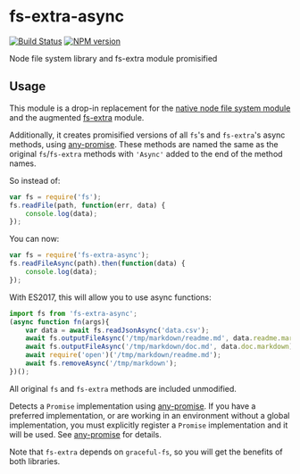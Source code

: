 fs-extra-async
=====

[![Build Status](https://travis-ci.org/gucong3000/fs-extra-async.svg?branch=master)](https://travis-ci.org/gucong3000/fs-extra-async) [![NPM version](https://img.shields.io/npm/v/fs-extra-async.svg?style=flat-square)](https://www.npmjs.com/package/fs-extra-async)

Node file system library and fs-extra module promisified

## Usage

This module is a drop-in replacement for the [native node file system module](http://nodejs.org/api/fs.html) and the augmented [fs-extra](https://www.npmjs.org/package/fs-extra) module.

Additionally, it creates promisified versions of all `fs`'s and `fs-extra`'s async methods, using [any-promise][any-promise]. These methods are named the same as the original `fs`/`fs-extra` methods with `'Async'` added to the end of the method names.

So instead of:

```js
var fs = require('fs');
fs.readFile(path, function(err, data) {
	console.log(data);
});
```

You can now:

```js
var fs = require('fs-extra-async');
fs.readFileAsync(path).then(function(data) {
	console.log(data);
});
```

With ES2017, this will allow you to use async functions:

```js
import fs from 'fs-extra-async';
(async function fn(args){
	var data = await fs.readJsonAsync('data.csv');
	await fs.outputFileAsync('/tmp/markdown/readme.md', data.readme.markdown);
	await fs.outputFileAsync('/tmp/markdown/doc.md', data.doc.markdown);
	await require('open')('/tmp/markdown/readme.md');
	await fs.removeAsync('/tmp/markdown');
})();
```

All original `fs` and `fs-extra` methods are included unmodified.

Detects a `Promise` implementation using [any-promise][any-promise]. If you have a preferred implementation, or are working in an environment without a global implementation, you must explicitly register a `Promise` implementation and it will be used. See [any-promise][any-promise] for details.

Note that `fs-extra` depends on `graceful-fs`, so you will get the benefits of both libraries.

[any-promise]: https://github.com/kevinbeaty/any-promise

